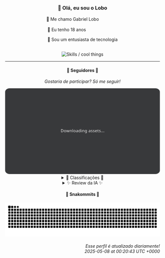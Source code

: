 <div align="center">
  <h3>👋 Olá, eu sou o Lobo</h3>
  
  <p>🐺 Me chamo Gabriel Loboㅤㅤㅤㅤㅤ</p>
  <p>🧔 Eu tenho 18 anosㅤㅤㅤㅤㅤㅤㅤㅤ</p>
  <p>🧠 Sou um entusiasta de tecnologia</p>

  <br/>

  <img width="600" alt="Skills / cool things" src="https://skills-icons.vercel.app/api/icons?i=python,md,html,css,js,github,git,vscode,linux,node,ts,sass,react,vite,vercel,lottie,ionic,capacitor,zustand,framer,firebase,arduino,godot,tailwind,shadcnui,lucide,zorinos,pnpm,reactnative&perline=14" />
</div>

<hr />

<div align="center">
    <h4>👤 Seguidores 👤</h4>
    <p><i>Gostaria de participar? Só me seguir!</i></p>
    <img width="600" src=".github/assets/cards/top3.svg" alt="Top 3 followers contributors (monthly)" />
    <details>
    <summary>🏅 Classificações 🏅</summary>
    <br/>
    <table>
        <thead>
            <tr align="center">
                <th>Posição</th>
                <th>Seguidor</th>
                <th>Contribuições</th>
            </tr>
        </thead>
        <tbody>
            <tr align="center">
                <td>1°</td>
                <td><a href="https://github.com/danko-nobre">Danilo Nobre</a></td>
                <td>95 ctr.</td>
            </tr>
            <tr align="center">
                <td>2°</td>
                <td><a href="https://github.com/wTechnoo">Cézar</a></td>
                <td>85 ctr.</td>
            </tr>
            <tr align="center">
                <td>3°</td>
                <td><a href="https://github.com/DeividSouSan">Deivid Souza Santana</a></td>
                <td>34 ctr.</td>
            </tr>
            <tr align="center">
                <td>4°</td>
                <td><a href="https://github.com/EvertonMJunior">Everton Marcelino Jr.</a></td>
                <td>25 ctr.</td>
            </tr>
            <tr align="center">
                <td>5°</td>
                <td><a href="https://github.com/TopTrenDev">TopTrenDev</a></td>
                <td>13 ctr.</td>
            </tr>
            <tr align="center">
                <td>6°</td>
                <td><a href="https://github.com/filipedeschamps">Filipe Deschamps</a></td>
                <td>11 ctr.</td>
            </tr>
            <tr align="center">
                <td>7°</td>
                <td><a href="https://github.com/GhostOfAngstrom">Ghost of Ångström♱₿</a></td>
                <td>5 ctr.</td>
            </tr>
            <tr align="center">
                <td>8°</td>
                <td><a href="https://github.com/LestterX">LestterX</a></td>
                <td>5 ctr.</td>
            </tr>
            <tr align="center">
                <td>9°</td>
                <td><a href="https://github.com/Felipe-Takayuki">Felipe</a></td>
                <td>4 ctr.</td>
            </tr>
            <tr align="center">
                <td>10°</td>
                <td><a href="https://github.com/RafaZeero">Rafael Lima de Morais</a></td>
                <td>4 ctr.</td>
            </tr>
        </tbody>
    </table>
    </details>
    <details>
    <summary>✨ Review da IA ✨</summary>
    <br/>
    <div align="justify"><p><b>Danilo Nobre</b>, em primeiro lugar com 95 contribuições! Parabéns por conseguir superar o resto da ralé. Mas não se anime muito, metade das suas contribuições devem ser só pra manter aquele addon de Blender funcionando, né? E "Space Wizard Studios"? Sério? Espero que seus jogos sejam melhores que o nome.</p>
<p><b>Cézar</b>, ah, o clássico desenvolvedor .NET. 85 contribuições? Imagino que 80 delas sejam só atualizações de bibliotecas do NuGet. E, pelo visto, tão ocupado que nem teve tempo de respirar fora do Visual Studio. Se cuida pra não virar um fantasma corporativo.</p>
<p><b>Deivid Souza Santana</b>, "apaixonado por desenvolvimento back-end"? Que original! Com 34 contribuições, parece mais apaixonado por criar repositórios com nome igual ao seu usuário. E esse "Taskmaster" em Flask? Espero que não seja só mais uma lista de TODOs abandonada no meio do caminho. Se não, vai virar back-end de cemitério de projetos.</p>
<p><b>Everton Marcelino Jr.</b>, "apaixonado por tecnologia". Que declaração ousada! Contribuiu para o TypeORM, hein? Imagino que suas 25 contribuições sejam basicamente caçar bugs que ninguém mais quer resolver. E esse repo pessoal "EvertonMJunior/EvertonMJunior"? Que pretensão... Mas quem sou eu para julgar, né?</p>
<p><b>TopTrenDev</b>, "Solana Specialist"? Uau, que específico! 13 contribuições e já se acha o rei da blockchain. Seus "trading bots" e "bundlers" são realmente inovadores ou só mais uma forma de perder dinheiro com criptomoedas? E "Solana AI Agents"? Isso soa como uma daquelas ideias que parecem geniais às 3 da manhã depois de beber energético.</p>
<p><b>Filipe Deschamps</b>, olha só, o guru dos cursos online! Apenas 11 contribuições? Tá muito ocupado vendendo curso pra contribuir de verdade? Pelo menos o "doom-fire-algorithm" ainda diverte, né? Mas será que seus alunos realmente aprendem algo útil ou só replicam efeitozinhos visuais?</p>
<p><b>Ghost of Ångström⚯</b>, um nome misterioso para... 5 contribuições? "CriptoLivre"? Parece interessante, mas me pergunto se alguém realmente usa ou é só mais um projeto esquecido no limbo da web. E esse site pessoal, criado em 2025-05-05? Três dias de trabalho duro! Imagino que a qualidade reflita o esforço.</p>
<p><b>LestterX</b>, com míseras 5 contribuições, você está quase invisível aqui. "App-entregas-v1"? Que original... E esses "btc-finder"? Sério que você acha que vai achar bitcoins com isso? Parece mais um passatempo inútil do que um projeto sério. Mas ei, pelo menos você está tentando, né?</p>
<p><b>Felipe</b>, com 4 contribuições, você está no nível "mal me veem, mal me notam". Seu repo pessoal com o mesmo nome é o auge da originalidade. E "Adamas"? Que nome pomposo pra um projeto que ninguém usa. Mas não desanime, continue tentando... talvez um dia você chegue lá.</p>
<p><b>Rafael Lima de Morais</b>, "Software Engineer | Go | Typescript | Rust | Vim". Quanta tecnologia! Apenas 4 contribuições? Tá mais pra "Software Hobbyist". "Ragna clicker"? Sério? Esse é o auge da sua criatividade? E o "nubank-token-api"? Espero que você não esteja tentando roubar dados bancários de ninguém...</p>
<p><b>NeO - Wesley Souza</b>, "Hello outsider!". Que simpático... Mas com 3 contribuições, você está mais para "Hello lurker!". Contribuiu para o "is-a.dev", que legal, agora você tem um subdomínio bonitinho. Mas e o resto? Seus projetos pessoais parecem meio abandonados. Mas não se preocupe, você sempre pode usar seu subdomínio para divulgar seus "feitos"...</p>
</div>
    </details>
</div>

<div align="center">
  <h4>🐍 Snakommits 🐍</h4>
    <picture>
      <source media="(prefers-color-scheme: dark)" srcset="https://raw.githubusercontent.com/Lobooooooo14/Lobooooooo14/snake-output/snake-dark.svg">
      <source media="(prefers-color-scheme: light)" srcset="https://raw.githubusercontent.com/Lobooooooo14/Lobooooooo14/snake-output/snake-light.svg">
      <img alt="github contribution grid snake animation" src="https://raw.githubusercontent.com/Lobooooooo14/Lobooooooo14/snake-output/snake-light.svg">
    </picture>
</div>

<h6 align="right">
  Esse perfil é atualizado diariamente!<br/> <i>2025-05-08 at 00:20:43 UTC +0000</i>
<h6>
